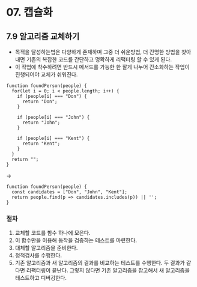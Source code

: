 # 07. 캡슐화

## 7.9 알고리즘 교체하기

 - 목적을 달성하는법은 다양하게 존재하며 그중 더 쉬운방법, 더 간명한 방법을 찾아내면 기존의 복잡한 코드를 간단하고 명확하게 리팩터링 할 수 있게 된다.
 - 이 작업에 착수하려면 반드시 메서드를 가능한 한 잘게 나누어 간소화하는 작업이 진행되어야 교체가 쉬워진다.


```JS
function foundPerson(people) { 
  for(let i = 0; i < people.length; i++) { 
    if (people[i] === "Don") { 
      return "Don"; 
    } 
    
    if (people[i] === "John") { 
      return "John"; 
    } 
    
    if (people[i] === "Kent") { 
      return "Kent"; 
    } 
  } 
  return ""; 
}
```
->
```JS
function foundPerson(people) { 
  const candidates = ["Don", "John", "Kent"]; 
  return people.find(p => candidates.includes(p)) || ''; 
}
```

### 절차
1. 교체할 코드를 함수 하나에 모은다.
2. 이 함수만을 이용해 동작을 검증하는 테스트를 마련한다.
3. 대체할 알고리즘을 준비한다.
4. 정적검사를 수행한다.
5. 기존 알고리즘과 새 알고리즘의 결과를 비교하는 테스트를 수행한다. 두 결과가 같다면 리팩터링이 끝난다. 그렇지 않다면 기존 알고리즘을 참고해서 새 알고리즘을 테스트하고 디버깅한다.
